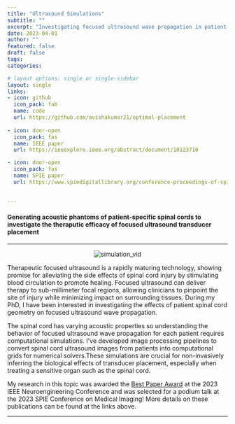 ```yaml
---
title: "Ultrasound Simulations"
subtitle: ""
excerpt: "Investigating focused ultrasound wave propagation in patient-specific spinal cord anatomy"
date: 2023-04-01
author: ""
featured: false
draft: false
tags:
categories:

# layout options: single or single-sidebar
layout: single
links:
- icon: github
  icon_pack: fab
  name: code
  url: https://github.com/avishakumar21/optimal-placement
  
- icon: door-open
  icon_pack: fas
  name: IEEE paper
  url: https://ieeexplore.ieee.org/abstract/document/10123718

- icon: door-open
  icon_pack: fas
  name: SPIE paper
  url: https://www.spiedigitallibrary.org/conference-proceedings-of-spie/12466/1246615/Computational-modeling-towards-focused-ultrasound-therapy-for-spinal-cord-injury/10.1117/12.2654357.full

  
---
```


#### Generating acoustic phantoms of patient-specific spinal cords to investigate the theraputic efficacy of focused ultrasound transducer placement 
---

<div align="center">
  <img src="spie_sagittal_cropped.gif" alt="simulation_vid" style="max-width: 100%; height: auto;" loop>
</div>

Therapeutic focused ultrasound is a rapidly maturing technology, showing promise for alleviating the side effects of spinal cord injury by stimulating blood circulation to promote healing. Focused ultrasound can deliver therapy to sub-millimeter focal regions, allowing clinicians to pinpoint the site of injury while minimizing impact on surrounding tissues. During my PhD, I have been interested in investigating the effects of patient spinal cord geometry on focused ultrasound wave propagation. 

The spinal cord has varying acoustic properties so understanding the behavior of focused ultrasound wave propagation for each patient requires computational simulations. I've developed image processing pipelines to convert spinal cord ultrasound images from patients into computational grids for numerical solvers.These simulations are crucial for non-invasively inferring the biological effects of transducer placement, especially when treating a sensitive organ such as the spinal cord. 

My research in this topic was awarded the [Best Paper Award](https://2023.ieee-ner.org/) at the 2023 IEEE Neuroengineering Conference and was selected for a podium talk at the 2023 SPIE Conference on Medical Imaging! More details on these publications can be found at the links above.   


---

